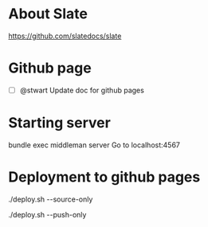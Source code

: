 # About Slate
https://github.com/slatedocs/slate

# Github page
- [ ] @stwart Update doc for github pages

# Starting server
bundle exec middleman server
Go to localhost:4567

# Deployment to github pages
./deploy.sh --source-only

./deploy.sh --push-only
